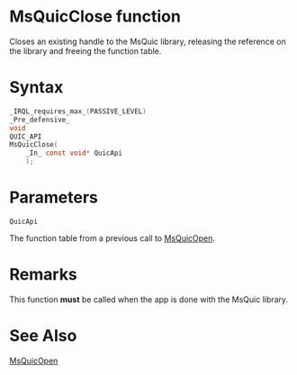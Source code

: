 MsQuicClose function
======

Closes an existing handle to the MsQuic library, releasing the reference on the library and freeing the function table.

# Syntax

```C
_IRQL_requires_max_(PASSIVE_LEVEL)
_Pre_defensive_
void
QUIC_API
MsQuicClose(
    _In_ const void* QuicApi
    );
```

# Parameters

`QuicApi`

The function table from a previous call to [MsQuicOpen](MsQuicOpen.md).

# Remarks

This function **must** be called when the app is done with the MsQuic library.

# See Also

[MsQuicOpen](MsQuicOpen.md)<br>
